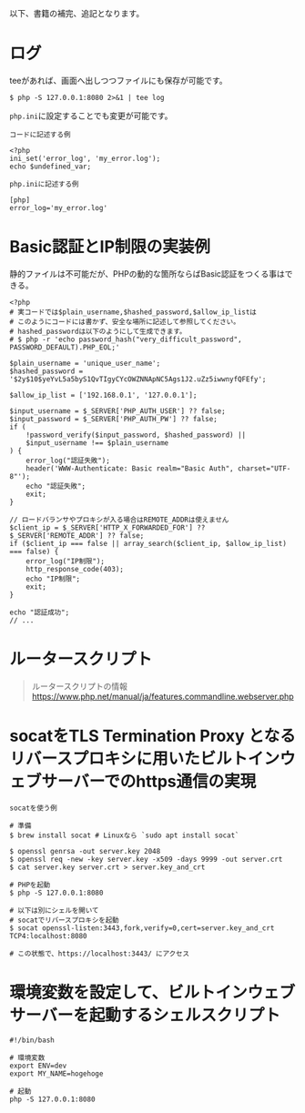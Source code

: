 以下、書籍の補完、追記となります。

# ログ

teeがあれば、画面へ出しつつファイルにも保存が可能です。

```
$ php -S 127.0.0.1:8080 2>&1 | tee log
```

`php.ini`に設定することでも変更が可能です。

`コードに記述する例`
```
<?php
ini_set('error_log', 'my_error.log');
echo $undefined_var;
```

`php.iniに記述する例`
```
[php]
error_log='my_error.log'
```



# Basic認証とIP制限の実装例

静的ファイルは不可能だが、PHPの動的な箇所ならばBasic認証をつくる事はできる。

```
<?php 
# 実コードでは$plain_username,$hashed_password,$allow_ip_listは
# このようにコードには書かず、安全な場所に記述して参照してください。
# hashed_passwordは以下のようにして生成できます。
# $ php -r 'echo password_hash("very_difficult_password", PASSWORD_DEFAULT).PHP_EOL;'

$plain_username = 'unique_user_name';
$hashed_password = '$2y$10$yeYvL5a5byS1QvTIgyCYcOWZNNApNC5Ags1J2.uZz5iwwnyfQFEfy';

$allow_ip_list = ['192.168.0.1', '127.0.0.1'];

$input_username = $_SERVER['PHP_AUTH_USER'] ?? false;
$input_password = $_SERVER['PHP_AUTH_PW'] ?? false;
if (
    !password_verify($input_password, $hashed_password) ||
    $input_username !== $plain_username
) {
    error_log("認証失敗");
    header('WWW-Authenticate: Basic realm="Basic Auth", charset="UTF-8"');
    echo "認証失敗";
    exit;
}

// ロードバランサやプロキシが入る場合はREMOTE_ADDRは使えません
$client_ip = $_SERVER['HTTP_X_FORWARDED_FOR'] ?? $_SERVER['REMOTE_ADDR'] ?? false;
if ($client_ip === false || array_search($client_ip, $allow_ip_list) === false) {
    error_log("IP制限");
    http_response_code(403);
    echo "IP制限";
    exit;
}

echo "認証成功";
// ...
```

# ルータースクリプト

> ルータースクリプトの情報 https://www.php.net/manual/ja/features.commandline.webserver.php


# socatをTLS Termination Proxy となるリバースプロキシに用いたビルトインウェブサーバーでのhttps通信の実現

`socatを使う例`

```
# 準備
$ brew install socat # Linuxなら `sudo apt install socat`

$ openssl genrsa -out server.key 2048
$ openssl req -new -key server.key -x509 -days 9999 -out server.crt
$ cat server.key server.crt > server.key_and_crt

# PHPを起動
$ php -S 127.0.0.1:8080

# 以下は別にシェルを開いて
# socatでリバースプロキシを起動
$ socat openssl-listen:3443,fork,verify=0,cert=server.key_and_crt TCP4:localhost:8080

# この状態で、https://localhost:3443/ にアクセス
```

# 環境変数を設定して、ビルトインウェブサーバーを起動するシェルスクリプト

```
#!/bin/bash

# 環境変数
export ENV=dev
export MY_NAME=hogehoge

# 起動
php -S 127.0.0.1:8080
```

